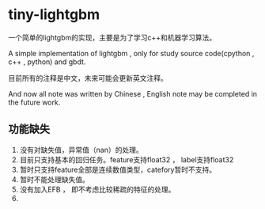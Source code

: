# tiny-lightgbm
一个简单的lightgbm的实现，主要是为了学习c++和机器学习算法。

A simple implementation of lightgbm , only for study source code(cpython , c++ , python) and gbdt.

目前所有的注释是中文，未来可能会更新英文注释。

And now all note was written by Chinese , English note may be completed in the future work.

## 功能缺失

1. 没有对缺失值，异常值（nan）的处理。
2. 目前只支持基本的回归任务。feature支持float32 ， label支持float32
3. 暂时只支持feature全部是连续数值类型，catefory暂时不支持。
4. 暂时不能处理缺失值。
5. 没有加入EFB ， 即不考虑比较稀疏的特征的处理。
6. 